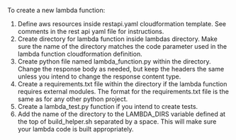To create a new lambda function:

1. Define aws resources inside restapi.yaml cloudformation template. See comments in the rest api yaml file for instructions.
2. Create directory for lambda function inside lambdas directory. Make sure the name of the directory matches the code parameter used in the lambda function cloudformation definition.
3. Create python file named lambda_function.py within the directory. Change the response body as needed, but keep the headers the same unless you intend to change the response content type.
4. Create a requirements.txt file within the directory if the lambda function requires external modules. The format for the requirements.txt file is the same as for any other python project.
5. Create a lambda_test.py function if you intend to create tests.
6. Add the name of the directory to the LAMBDA_DIRS variable defined at the top of build_helper.sh separated by a space. This will make sure your lambda code is built appropriately.

